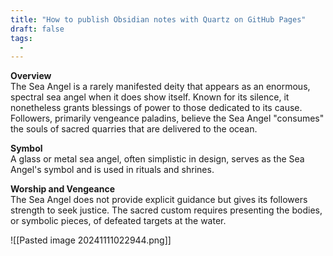 ```yaml
---
title: "How to publish Obsidian notes with Quartz on GitHub Pages"
draft: false
tags:
  - 
---
```

 

**Overview**  
The Sea Angel is a rarely manifested deity that appears as an enormous, spectral sea angel when it does show itself. Known for its silence, it nonetheless grants blessings of power to those dedicated to its cause. Followers, primarily vengeance paladins, believe the Sea Angel "consumes" the souls of sacred quarries that are delivered to the ocean.

**Symbol**  
A glass or metal sea angel, often simplistic in design, serves as the Sea Angel's symbol and is used in rituals and shrines.

**Worship and Vengeance**  
The Sea Angel does not provide explicit guidance but gives its followers strength to seek justice. The sacred custom requires presenting the bodies, or symbolic pieces, of defeated targets at the water.

![[Pasted image 20241111022944.png]]